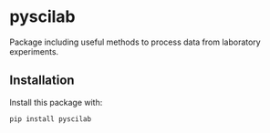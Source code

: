 # pyscilab
Package including useful methods to process data from laboratory experiments.

## Installation

Install this package with:

```
pip install pyscilab
```
